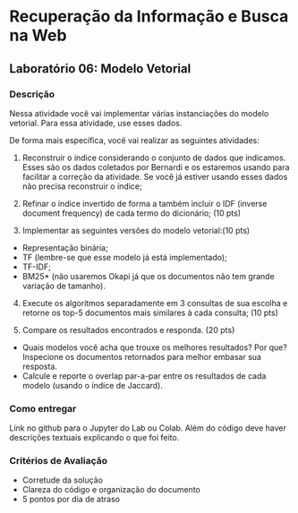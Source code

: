 # Recuperação da Informação e Busca na Web
## Laboratório 06: Modelo Vetorial

### Descrição

Nessa atividade você vai implementar várias instanciações do modelo vetorial. Para essa atividade, use esses dados.

De forma mais específica, você vai realizar as seguintes atividades:

1. Reconstruir o índice considerando o conjunto de dados que indicamos. Esses são os dados coletados por Bernardi e os estaremos usando para facilitar a correção da atividade. Se você já estiver usando esses dados não precisa reconstruir o índice;

2. Refinar o índice invertido de forma a também incluir o IDF (inverse document frequency) de cada termo do dicionário; (10 pts)

3. Implementar as seguintes versões do modelo vetorial:(10 pts)
  - Representação binária;
  - TF (lembre-se que esse modelo já está implementado);
  - TF-IDF;
  - BM25* (não usaremos Okapi já que os documentos não tem grande variação de tamanho).
  
4. Execute os algoritmos separadamente em 3 consultas de sua escolha e retorne os top-5 documentos mais similares à cada consulta; (10 pts)

5. Compare os resultados encontrados e responda. (20 pts)
  - Quais modelos você acha que trouxe os melhores resultados? Por que? Inspecione os documentos retornados para melhor embasar sua resposta.
  - Calcule e reporte o overlap par-a-par entre os resultados de cada modelo (usando o índice de Jaccard).

### Como entregar

Link no github para o Jupyter do Lab ou Colab. Além do código deve haver descrições textuais explicando o que foi feito. 

### Critérios de Avaliação

- Corretude da solução
- Clareza do código e organização do documento
- 5 pontos por dia de atraso

